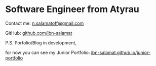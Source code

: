 # Software Engineer from Atyrau

Contact me: <a mailto="n.salamatoff@gmail.com">n.salamatoff@gmail.com</a>

GitHub: <a href="https://github.com/ibn-salamat" target="_blank">github.com/ibn-salamat</a>



P.S. Porfolio/Blog in development, 

for now you can see my Junior Portfolio: <a href="https://ibn-salamat.github.io/junior-portfolio/" target="_blank">ibn-salamat.github.io/junior-portfolio</a>
